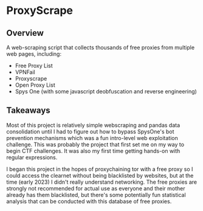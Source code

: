 # ProxyScrape
## Overview
A web-scraping script that collects thousands of free proxies from multiple web pages, including:
- Free Proxy List
- VPNFail
- Proxyscrape
- Open Proxy List
- Spys One (with some javascript deobfuscation and reverse engineering)

## Takeaways
Most of this project is relatively simple webscraping and pandas data consolidation until I had to figure out how to bypass SpysOne's bot prevention mechanisms which was a fun intro-level web exploitation challenge. This was probably the project that first set me on my way to begin CTF challenges. It was also my first time getting hands-on with regular expressions.

I began this project in the hopes of proxychaining tor with a free proxy so I could access the clearnet without being blacklisted by websites, but at the time (early 2023) I didn't really understand networking. The free proxies are strongly not recommended for actual use as everyone and their mother already has them blacklisted, but there's some potentially fun statistical analysis that can be conducted with this database of free proxies. 
